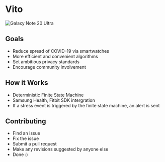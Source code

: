 # Vito

![Galaxy Note 20 Ultra](https://user-images.githubusercontent.com/67549402/170920046-1f07ba6e-3d6e-4eb1-92b9-b39e386cc676.png)

## Goals

- Reduce spread of COVID-19 via smartwatches
- More efficient and convenient algorithms 
- Set ambitious privacy standards
- Encourage community involvement

## How it Works

- Deterministic Finite State Machine
- Samsung Health, Fitbit SDK intergration
- If a stress event is triggered by the finite state machine, an alert is sent

## Contributing

- Find an issue
- Fix the issue
- Submit a pull request
- Make any revisions suggested by anyone else
- Done :)

